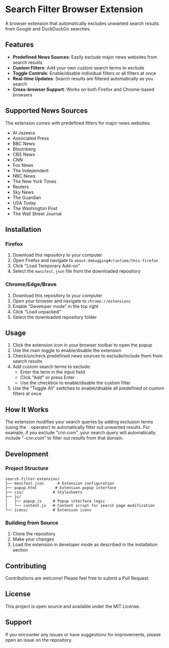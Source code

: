 # Search Filter Browser Extension

A browser extension that automatically excludes unwanted search results from Google and DuckDuckGo searches.

## Features

- **Predefined News Sources**: Easily exclude major news websites from search results
- **Custom Filters**: Add your own custom search terms to exclude
- **Toggle Controls**: Enable/disable individual filters or all filters at once
- **Real-time Updates**: Search results are filtered automatically as you search
- **Cross-browser Support**: Works on both Firefox and Chrome-based browsers

## Supported News Sources

The extension comes with predefined filters for major news websites:
- Al Jazeera
- Associated Press
- BBC News
- Bloomberg
- CBS News
- CNN
- Fox News
- The Independent
- NBC News
- The New York Times
- Reuters
- Sky News
- The Guardian
- USA Today
- The Washington Post
- The Wall Street Journal

## Installation

### Firefox
1. Download this repository to your computer
2. Open Firefox and navigate to `about:debugging#/runtime/this-firefox`
3. Click "Load Temporary Add-on"
4. Select the `manifest.json` file from the downloaded repository

### Chrome/Edge/Brave
1. Download this repository to your computer
2. Open your browser and navigate to `chrome://extensions`
3. Enable "Developer mode" in the top right
4. Click "Load unpacked"
5. Select the downloaded repository folder

## Usage

1. Click the extension icon in your browser toolbar to open the popup
2. Use the main toggle to enable/disable the extension
3. Check/uncheck predefined news sources to exclude/include them from search results
4. Add custom search terms to exclude:
   - Enter the term in the input field
   - Click "Add" or press Enter
   - Use the checkbox to enable/disable the custom filter
5. Use the "Toggle All" switches to enable/disable all predefined or custom filters at once

## How It Works

The extension modifies your search queries by adding exclusion terms (using the `-` operator) to automatically filter out unwanted results. For example, if you exclude "cnn.com", your search query will automatically include "-cnn.com" to filter out results from that domain.

## Development

### Project Structure
```
search-filter-extension/
├── manifest.json      # Extension configuration
├── popup.html        # Extension popup interface
├── css/             # Stylesheets
├── js/
│   ├── popup.js     # Popup interface logic
│   └── content.js   # Content script for search page modification
└── icons/           # Extension icons
```

### Building from Source
1. Clone the repository
2. Make your changes
3. Load the extension in developer mode as described in the installation section

## Contributing

Contributions are welcome! Please feel free to submit a Pull Request.

## License

This project is open source and available under the MIT License.

## Support

If you encounter any issues or have suggestions for improvements, please open an issue on the repository.
